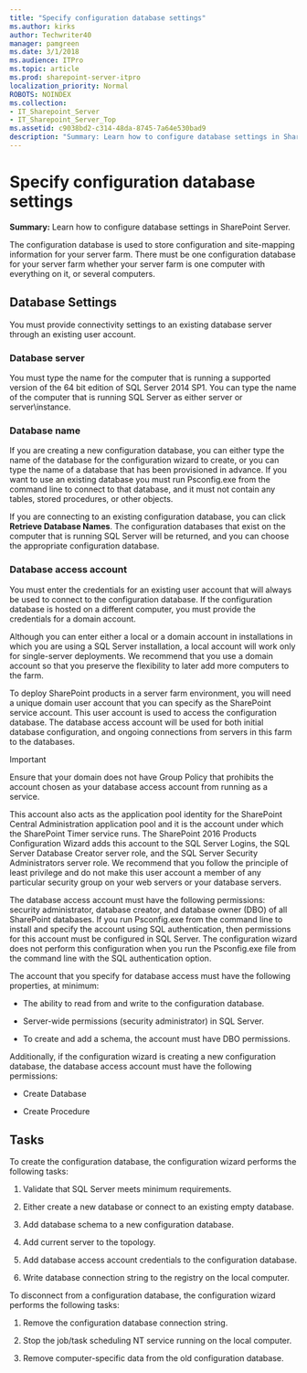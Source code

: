 ```yaml
---
title: "Specify configuration database settings"
ms.author: kirks
author: Techwriter40
manager: pamgreen
ms.date: 3/1/2018
ms.audience: ITPro
ms.topic: article
ms.prod: sharepoint-server-itpro
localization_priority: Normal
ROBOTS: NOINDEX
ms.collection:
- IT_Sharepoint_Server
- IT_Sharepoint_Server_Top
ms.assetid: c9038bd2-c314-48da-8745-7a64e530bad9
description: "Summary: Learn how to configure database settings in SharePoint Server."
---
```


# Specify configuration database settings

 **Summary:** Learn how to configure database settings in SharePoint Server. 
  
The configuration database is used to store configuration and site-mapping information for your server farm. There must be one configuration database for your server farm whether your server farm is one computer with everything on it, or several computers.
  
## Database Settings

You must provide connectivity settings to an existing database server through an existing user account.
  
### Database server

You must type the name for the computer that is running a supported version of the 64 bit edition of SQL Server 2014 SP1. You can type the name of the computer that is running SQL Server as either server or server\instance.
  
### Database name

If you are creating a new configuration database, you can either type the name of the database for the configuration wizard to create, or you can type the name of a database that has been provisioned in advance. If you want to use an existing database you must run Psconfig.exe from the command line to connect to that database, and it must not contain any tables, stored procedures, or other objects. 
  
If you are connecting to an existing configuration database, you can click **Retrieve Database Names**. The configuration databases that exist on the computer that is running SQL Server will be returned, and you can choose the appropriate configuration database.
  
### Database access account

You must enter the credentials for an existing user account that will always be used to connect to the configuration database. If the configuration database is hosted on a different computer, you must provide the credentials for a domain account.
  
Although you can enter either a local or a domain account in installations in which you are using a SQL Server installation, a local account will work only for single-server deployments. We recommend that you use a domain account so that you preserve the flexibility to later add more computers to the farm.
  
To deploy SharePoint products in a server farm environment, you will need a unique domain user account that you can specify as the SharePoint service account. This user account is used to access the configuration database. The database access account will be used for both initial database configuration, and ongoing connections from servers in this farm to the databases.
  
> [!IMPORTANT]
> Ensure that your domain does not have Group Policy that prohibits the account chosen as your database access account from running as a service. 
  
This account also acts as the application pool identity for the SharePoint Central Administration application pool and it is the account under which the SharePoint Timer service runs. The SharePoint 2016 Products Configuration Wizard adds this account to the SQL Server Logins, the SQL Server Database Creator server role, and the SQL Server Security Administrators server role. We recommend that you follow the principle of least privilege and do not make this user account a member of any particular security group on your web servers or your database servers. 
  
The database access account must have the following permissions: security administrator, database creator, and database owner (DBO) of all SharePoint databases. If you run Psconfig.exe from the command line to install and specify the account using SQL authentication, then permissions for this account must be configured in SQL Server. The configuration wizard does not perform this configuration when you run the Psconfig.exe file from the command line with the SQL authentication option.
  
The account that you specify for database access must have the following properties, at minimum:
  
- The ability to read from and write to the configuration database.
    
- Server-wide permissions (security administrator) in SQL Server.
    
- To create and add a schema, the account must have DBO permissions.
    
Additionally, if the configuration wizard is creating a new configuration database, the database access account must have the following permissions:
  
- Create Database
    
- Create Procedure
    
## Tasks

To create the configuration database, the configuration wizard performs the following tasks:
  
1. Validate that SQL Server meets minimum requirements.
    
2. Either create a new database or connect to an existing empty database.
    
3. Add database schema to a new configuration database.
    
4. Add current server to the topology.
    
5. Add database access account credentials to the configuration database.
    
6. Write database connection string to the registry on the local computer.
    
To disconnect from a configuration database, the configuration wizard performs the following tasks:
  
1. Remove the configuration database connection string.
    
2. Stop the job/task scheduling NT service running on the local computer.
    
3. Remove computer-specific data from the old configuration database.
    

